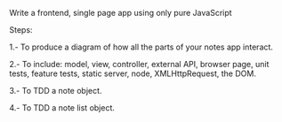 Write a frontend, single page app using only pure JavaScript

Steps:

1.- To produce a diagram of how all the parts of your notes app interact.

2.- To include: model, view, controller, external API, browser page, unit tests, feature tests, static server, node, XMLHttpRequest, the DOM.

3.- To TDD a note object.

4.- To TDD a note list object.

